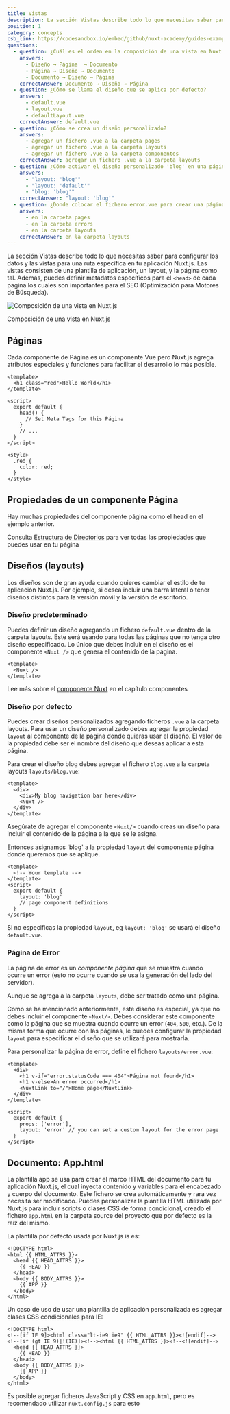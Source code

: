 ```yaml
---
title: Vistas
description: La sección Vistas describe todo lo que necesitas saber para configurar los datos y las vistas para una ruta específica en tu aplicación Nuxt.js. Las vistas consisten de una plantilla de aplicación, un layout, y la página como tal.
position: 1
category: concepts
csb_link: https://codesandbox.io/embed/github/nuxt-academy/guides-examples/tree/master/02_concepts/01_views?fontsize=14&hidenavigation=1&theme=dark
questions:
  - question: ¿Cuál es el orden en la composición de una vista en Nuxt (arriba-abajo)?
    answers:
      - Diseño → Página  → Documento
      - Página → Diseño → Documento
      - Documento → Diseño → Página
    correctAnswer: Documento → Diseño → Página
  - question: ¿Cómo se llama el diseño que se aplica por defecto?
    answers:
      - default.vue
      - layout.vue
      - defaultLayout.vue
    correctAnswer: default.vue
  - question: ¿Cómo se crea un diseño personalizado?
    answers:
      - agregar un fichero .vue a la carpeta pages
      - agregar un fichero .vue a la carpeta layouts
      - agregar un fichero .vue a la carpeta componentes
    correctAnswer: agregar un fichero .vue a la carpeta layouts
  - question: ¿Cómo activar el diseño personalizado 'blog' en una página?
    answers:
      - "layout: 'blog'"
      - "layout: 'default'"
      - "blog: 'blog'"
    correctAnswer: "layout: 'blog'"
  - question: ¿Donde colocar el fichero error.vue para crear una página de error personalizada?
    answers:
      - en la carpeta pages
      - en la carpeta errors
      - en la carpeta layouts
    correctAnswer: en la carpeta layouts
---
```


La sección Vistas describe todo lo que necesitas saber para configurar los datos y las vistas para una ruta específica en tu aplicación Nuxt.js. Las vistas consisten de una plantilla de aplicación, un layout, y la página como tal. Además, puedes definir metadatos específicos para el `<head>` de cada pagina los cuales son importantes para el SEO (Optimización para Motores de Búsqueda).

![Composición de una vista en Nuxt.js](/docs/2.x/views.png)

Composición de una vista en Nuxt.js

## Páginas

Cada componente de Página es un componente Vue pero Nuxt.js agrega atributos especiales y funciones para facilitar el desarrollo lo más posible.

```html{}[pages/index.vue]
<template>
  <h1 class="red">Hello World</h1>
</template>

<script>
  export default {
    head() {
      // Set Meta Tags for this Página
    }
    // ...
  }
</script>

<style>
  .red {
    color: red;
  }
</style>
```

## Propiedades de un componente Página

Hay muchas propiedades del componente página como el head en el ejemplo anterior.

<base-alert type="next">

Consulta [Estructura de Directorios](/docs/2.x/directory-structure/nuxt) para ver todas las propiedades que puedes usar en tu página

</base-alert>

## Diseños (layouts)

Los diseños son de gran ayuda cuando quieres cambiar el estilo de tu aplicación Nuxt.js. Por ejemplo, si desea incluir una barra lateral o tener diseños distintos para la versión móvil y la versión de escritorio.

### Diseño predeterminado

Puedes definir un diseño agregando un fichero `default.vue` dentro de la carpeta layouts. Este será usando para todas las páginas que no tenga otro diseño especificado. Lo único que debes incluir en el diseño es el componente `<Nuxt />` que genera el contenido de la página.

```html{}[layouts/default.vue]
<template>
  <Nuxt />
</template>
```

<base-alert type="next">

Lee más sobre el [componente Nuxt](/docs/2.x/features/nuxt-components) en el capítulo componentes

</base-alert>

### Diseño por defecto

Puedes crear diseños personalizados agregando ficheros `.vue` a la carpeta layouts. Para usar un diseño personalizado debes agregar la propiedad `layout` al componente de la página donde quieras usar el diseño. El valor de la propiedad debe ser el nombre del diseño que deseas aplicar a esta página.

Para crear el diseño blog debes agregar el fichero `blog.vue` a la carpeta layouts `layouts/blog.vue`:

```html{}[layouts/blog.vue]
<template>
  <div>
    <div>My blog navigation bar here</div>
    <Nuxt />
  </div>
</template>
```

<base-alert>

Asegúrate de agregar el componente `<Nuxt/>` cuando creas un diseño para incluir el contenido de la página a la que se le asigna.

</base-alert>

Entonces asignamos 'blog' a la propiedad `layout` del componente página donde queremos que se aplique.

```html{}[pages/posts.vue]
<template>
  <!-- Your template -->
</template>
<script>
  export default {
    layout: 'blog'
    // page component definitions
  }
</script>
```

<base-alert type="info">

Si no especificas la propiedad `layout`, eg `layout: 'blog'` se usará el diseño `default.vue`.

</base-alert>

<app-modal>
  <code-sandbox  :src="csb_link"></code-sandbox>
</app-modal>

### Página de Error

La página de error es un *componente página* que se muestra cuando ocurre un error (esto no ocurre cuando se usa la generación del lado del servidor).

<base-alert>

Aunque se agrega a la carpeta `layouts`, debe ser tratado como una página.

</base-alert>

Como se ha mencionado anteriormente, este diseño es especial, ya que no debes incluir el componente `<Nuxt/>`. Debes considerar este componente como la página que se muestra cuando ocurre un error (`404`, `500`, etc.). De la misma forma que ocurre con las páginas, le puedes configurar la propiedad `layout` para especificar el diseño que se utilizará para mostrarla.

Para personalizar la página de error, define el fichero `layouts/error.vue`:

```html{}[layouts/error.vue]
<template>
  <div>
    <h1 v-if="error.statusCode === 404">Página not found</h1>
    <h1 v-else>An error occurred</h1>
    <NuxtLink to="/">Home page</NuxtLink>
  </div>
</template>

<script>
  export default {
    props: ['error'],
    layout: 'error' // you can set a custom layout for the error page
  }
</script>
```

## Documento: App.html

La plantilla app se usa para crear el marco HTML del documento para tu aplicación Nuxt.js, el cual inyecta contenido y variables para el encabezado y cuerpo del documento. Este fichero se crea automáticamente y rara vez necesita ser modificado. Puedes personalizar la plantilla HTML utilizada por Nuxt.js para incluir scripts o clases CSS de forma condicional, creado el fichero `app.html` en la carpeta source del proyecto que por defecto es la raíz del mismo.

La plantilla por defecto usada por Nuxt.js is es:

```html{}[app.html]
<!DOCTYPE html>
<html {{ HTML_ATTRS }}>
  <head {{ HEAD_ATTRS }}>
    {{ HEAD }}
  </head>
  <body {{ BODY_ATTRS }}>
    {{ APP }}
  </body>
</html>
```

Un caso de uso de usar una plantilla de aplicación personalizada es agregar clases CSS condicionales para IE:

```html{}[app.html]
<!DOCTYPE html>
<!--[if IE 9]><html class="lt-ie9 ie9" {{ HTML_ATTRS }}><![endif]-->
<!--[if (gt IE 9)|!(IE)]><!--><html {{ HTML_ATTRS }}><!--<![endif]-->
  <head {{ HEAD_ATTRS }}>
    {{ HEAD }}
  </head>
  <body {{ BODY_ATTRS }}>
    {{ APP }}
  </body>
</html>
```

<base-alert type="info">

Es posible agregar ficheros JavaScript y CSS en `app.html`, pero es recomendado utilizar `nuxt.config.js` para esto

</base-alert>

<quiz :questions="questions"></quiz>
